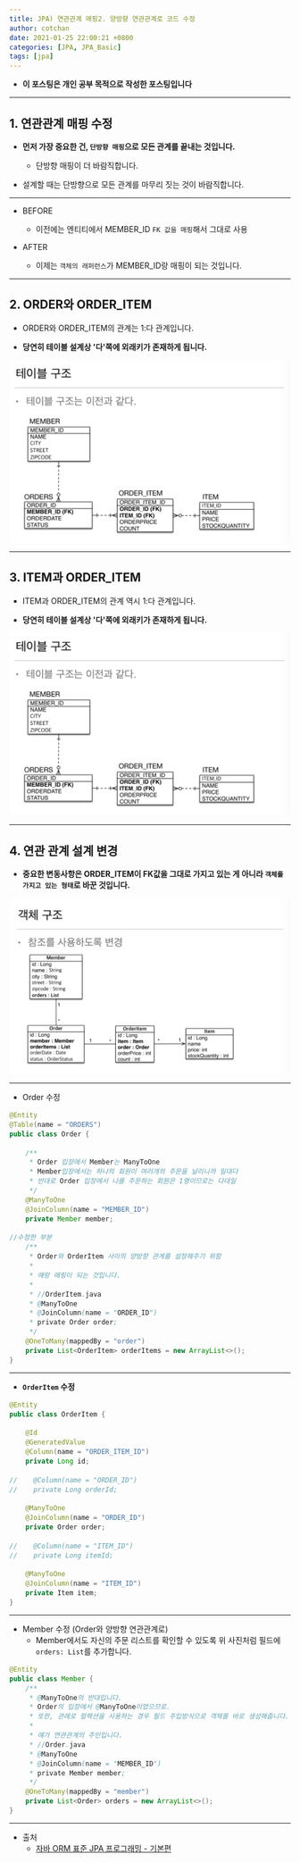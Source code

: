 ```yaml
---
title: JPA) 연관관계 매핑2. 양방향 연관관계로 코드 수정 
author: cotchan 
date: 2021-01-25 22:00:21 +0800 
categories: [JPA, JPA_Basic]
tags: [jpa] 
---
```


+ **이 포스팅은 개인 공부 목적으로 작성한 포스팅입니다**

---

## 1. 연관관계 매핑 수정

+ **먼저 가장 중요한 건, `단방향 매핑`으로 모든 관계를 끝내는 것입니다.**
  + 단방향 매핑이 더 바람직합니다.

+ 설계할 때는 단방향으로 모든 관계를 마무리 짓는 것이 바람직합니다.

---

+ BEFORE
  + 이전에는 엔티티에서 MEMBER_ID `FK 값을 매핑`해서 그대로 사용
 
+ AFTER
  + 이제는 `객체의 래퍼런스`가 MEMBER_ID랑 매핑이 되는 것입니다.


---

## 2. ORDER와 ORDER_ITEM

+ ORDER와 ORDER_ITEM의 관계는 1:다 관계입니다.

+ **당연히 테이블 설계상 '다'쪽에 외래키가 존재하게 됩니다.**

![Desktop View](/assets/img/post/jpa/2021-01-25-jpa-association-mapping4-01.png)

---

## 3. ITEM과 ORDER_ITEM

+ ITEM과 ORDER_ITEM의 관계 역시 1:다 관계입니다.

+ **당연히 테이블 설계상 '다'쪽에 외래키가 존재하게 됩니다.**

![Desktop View](/assets/img/post/jpa/2021-01-25-jpa-association-mapping4-01.png)

---

## 4. 연관 관계 설계 변경

+ **중요한 변동사항은 ORDER_ITEM이 FK값을 그대로 가지고 있는 게 아니라 `객체를 가지고 있는 형태`로 바꾼 것입니다.**

![Desktop View](/assets/img/post/jpa/2021-01-25-jpa-association-mapping4-02.png)

---

+ Order 수정

```java
@Entity
@Table(name = "ORDERS")
public class Order {

    /**
     * Order 입장에서 Member는 ManyToOne
     * Member입장에서는 하나의 회원이 여러개의 주문을 날리니까 일대다
     * 반대로 Order 입장에서 나를 주문하는 회원은 1명이므로는 다대일
     */
    @ManyToOne
    @JoinColumn(name = "MEMBER_ID")
    private Member member;

//수정한 부분
    /**
     * Order와 OrderItem 사이의 양방향 관계를 설정해주기 위함
     *
     * 얘랑 매핑이 되는 것입니다.
     *
     * //OrderItem.java
     * @ManyToOne
     * @JoinColumn(name = "ORDER_ID")
     * private Order order;
     */
    @OneToMany(mappedBy = "order")
    private List<OrderItem> orderItems = new ArrayList<>();
}
```

---

+ **`OrderItem` 수정**

```java
@Entity
public class OrderItem {

    @Id
    @GeneratedValue
    @Column(name = "ORDER_ITEM_ID")
    private Long id;

//    @Column(name = "ORDER_ID")
//    private Long orderId;

    @ManyToOne
    @JoinColumn(name = "ORDER_ID")
    private Order order;

//    @Column(name = "ITEM_ID")
//    private Long itemId;

    @ManyToOne
    @JoinColumn(name = "ITEM_ID")
    private Item item;
}
```

---

+ Member 수정 (Order와 양방향 연관관계로)
  + Member에서도 자신의 주문 리스트를 확인할 수 있도록 위 사진처럼 필드에 `orders: List`를 추가합니다.

```java
@Entity
public class Member {
    /**
     * @ManyToOne의 반대입니다.
     * Order의 입장에서 @ManyToOne이었으므로.
     * 또한, 관례로 컬렉션을 사용하는 경우 필드 주입방식으로 객체를 바로 생성해줍니다.
     *
     * 얘가 연관관계의 주인입니다.
     * //Order.java
     * @ManyToOne
     * @JoinColumn(name = "MEMBER_ID")
     * private Member member;
     */
    @OneToMany(mappedBy = "member")
    private List<Order> orders = new ArrayList<>();
}
```

---

+ 출처
    + [자바 ORM 표준 JPA 프로그래밍 - 기본편](https://www.inflearn.com/course/ORM-JPA-Basic)
